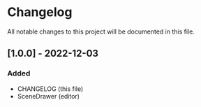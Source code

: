 # Changelog
All notable changes to this project will be documented in this file.

## [1.0.0] - 2022-12-03
### Added
- CHANGELOG (this file)
- SceneDrawer (editor)
